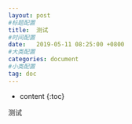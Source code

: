 ```yaml
---
layout: post
#标题配置
title:  测试
#时间配置
date:   2019-05-11 08:25:00 +0800
#大类配置
categories: document
#小类配置
tag: doc
---
```


* content
{:toc}


测试